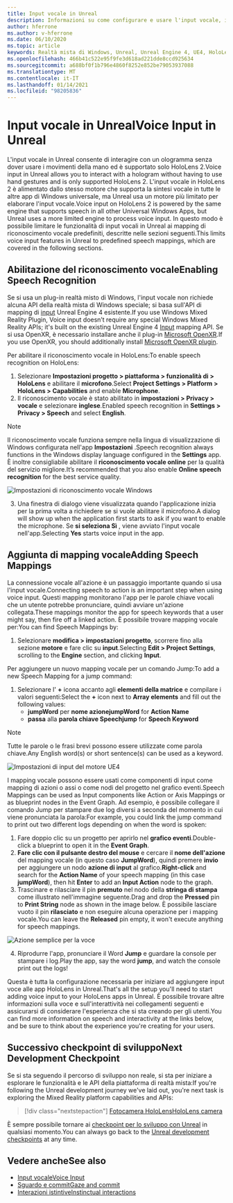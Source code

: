 ```yaml
---
title: Input vocale in Unreal
description: Informazioni su come configurare e usare l'input vocale, i mapping vocale e il riconoscimento in app Real realtà mista per i dispositivi HoloLens 2.
author: hferrone
ms.author: v-hferrone
ms.date: 06/10/2020
ms.topic: article
keywords: Realtà mista di Windows, Unreal, Unreal Engine 4, UE4, HoloLens 2, Voice, input vocale, riconoscimento vocale, realtà mista, sviluppo, funzionalità, documentazione, guide, ologrammi, sviluppo di giochi, cuffie per realtà mista, cuffia di realtà mista di Windows, Headset della realtà virtuale
ms.openlocfilehash: 466b41c522e95f9fe3d618ad221dde8ccd925634
ms.sourcegitcommit: a688bf0f1b796e4860f8252e852be79053937088
ms.translationtype: MT
ms.contentlocale: it-IT
ms.lasthandoff: 01/14/2021
ms.locfileid: "98205836"
---
```

# <a name="voice-input-in-unreal"></a><span data-ttu-id="3b82e-104">Input vocale in Unreal</span><span class="sxs-lookup"><span data-stu-id="3b82e-104">Voice Input in Unreal</span></span>

<span data-ttu-id="3b82e-105">L'input vocale in Unreal consente di interagire con un ologramma senza dover usare i movimenti della mano ed è supportato solo HoloLens 2.</span><span class="sxs-lookup"><span data-stu-id="3b82e-105">Voice input in Unreal allows you to interact with a hologram without having to use hand gestures and is only supported HoloLens 2.</span></span> <span data-ttu-id="3b82e-106">L'input vocale in HoloLens 2 è alimentato dallo stesso motore che supporta la sintesi vocale in tutte le altre app di Windows universale, ma Unreal usa un motore più limitato per elaborare l'input vocale.</span><span class="sxs-lookup"><span data-stu-id="3b82e-106">Voice input on HoloLens 2 is powered by the same engine that supports speech in all other Universal Windows Apps, but Unreal uses a more limited engine to process voice input.</span></span> <span data-ttu-id="3b82e-107">In questo modo è possibile limitare le funzionalità di input vocali in Unreal ai mapping di riconoscimento vocale predefiniti, descritte nelle sezioni seguenti.</span><span class="sxs-lookup"><span data-stu-id="3b82e-107">This limits voice input features in Unreal to predefined speech mappings, which are covered in the following sections.</span></span> 

## <a name="enabling-speech-recognition"></a><span data-ttu-id="3b82e-108">Abilitazione del riconoscimento vocale</span><span class="sxs-lookup"><span data-stu-id="3b82e-108">Enabling Speech Recognition</span></span>

<span data-ttu-id="3b82e-109">Se si usa un plug-in realtà misto di Windows, l'input vocale non richiede alcuna API della realtà mista di Windows speciale; si basa sull'API di mapping di [input](https://docs.unrealengine.com/Gameplay/Input/index.html) Unreal Engine 4 esistente.</span><span class="sxs-lookup"><span data-stu-id="3b82e-109">If you use Windows Mixed Reality Plugin, Voice input doesn’t require any special Windows Mixed Reality APIs; it's built on the existing Unreal Engine 4 [Input](https://docs.unrealengine.com/Gameplay/Input/index.html) mapping API.</span></span> <span data-ttu-id="3b82e-110">Se si usa OpenXR, è necessario installare anche il plug-in [Microsoft OpenXR](https://github.com/microsoft/Microsoft-OpenXR-Unreal).</span><span class="sxs-lookup"><span data-stu-id="3b82e-110">If you use OpenXR, you should additionally install [Microsoft OpenXR plugin](https://github.com/microsoft/Microsoft-OpenXR-Unreal).</span></span> 

<span data-ttu-id="3b82e-111">Per abilitare il riconoscimento vocale in HoloLens:</span><span class="sxs-lookup"><span data-stu-id="3b82e-111">To enable speech recognition on HoloLens:</span></span>
1. <span data-ttu-id="3b82e-112">Selezionare **Impostazioni progetto > piattaforma > funzionalità di > HoloLens** e abilitare il **microfono**.</span><span class="sxs-lookup"><span data-stu-id="3b82e-112">Select **Project Settings > Platform > HoloLens > Capabilities** and enable **Microphone**.</span></span> 
2. <span data-ttu-id="3b82e-113">Il riconoscimento vocale è stato abilitato in **impostazioni > Privacy > vocale** e selezionare **inglese**.</span><span class="sxs-lookup"><span data-stu-id="3b82e-113">Enabled speech recognition in **Settings > Privacy > Speech** and select **English**.</span></span>

> [!NOTE]
> <span data-ttu-id="3b82e-114">Il riconoscimento vocale funziona sempre nella lingua di visualizzazione di Windows configurata nell'app **Impostazioni** .</span><span class="sxs-lookup"><span data-stu-id="3b82e-114">Speech recognition always functions in the Windows display language configured in the **Settings** app.</span></span> <span data-ttu-id="3b82e-115">È inoltre consigliabile abilitare il **riconoscimento vocale online** per la qualità del servizio migliore.</span><span class="sxs-lookup"><span data-stu-id="3b82e-115">It’s recommended that you also enable **Online speech recognition** for the best service quality.</span></span>

![Impostazioni di riconoscimento vocale Windows](images/unreal/speech-recognition-settings.png)

3. <span data-ttu-id="3b82e-117">Una finestra di dialogo viene visualizzata quando l'applicazione inizia per la prima volta a richiedere se si vuole abilitare il microfono.</span><span class="sxs-lookup"><span data-stu-id="3b82e-117">A dialog will show up when the application first starts to ask if you want to enable the microphone.</span></span> <span data-ttu-id="3b82e-118">Se **si seleziona Sì** , viene avviato l'input vocale nell'app.</span><span class="sxs-lookup"><span data-stu-id="3b82e-118">Selecting **Yes** starts voice input in the app.</span></span>

## <a name="adding-speech-mappings"></a><span data-ttu-id="3b82e-119">Aggiunta di mapping vocale</span><span class="sxs-lookup"><span data-stu-id="3b82e-119">Adding Speech Mappings</span></span>

<span data-ttu-id="3b82e-120">La connessione vocale all'azione è un passaggio importante quando si usa l'input vocale.</span><span class="sxs-lookup"><span data-stu-id="3b82e-120">Connecting speech to action is an important step when using voice input.</span></span> <span data-ttu-id="3b82e-121">Questi mapping monitorano l'app per le parole chiave vocali che un utente potrebbe pronunciare, quindi avviare un'azione collegata.</span><span class="sxs-lookup"><span data-stu-id="3b82e-121">These mappings monitor the app for speech keywords that a user might say, then fire off a linked action.</span></span> <span data-ttu-id="3b82e-122">È possibile trovare mapping vocale per:</span><span class="sxs-lookup"><span data-stu-id="3b82e-122">You can find Speech Mappings by:</span></span>
1. <span data-ttu-id="3b82e-123">Selezionare **modifica > impostazioni progetto**, scorrere fino alla sezione **motore** e fare clic su **input**.</span><span class="sxs-lookup"><span data-stu-id="3b82e-123">Selecting **Edit > Project Settings**, scrolling to the **Engine** section, and clicking **Input**.</span></span>

<span data-ttu-id="3b82e-124">Per aggiungere un nuovo mapping vocale per un comando Jump:</span><span class="sxs-lookup"><span data-stu-id="3b82e-124">To add a new Speech Mapping for a jump command:</span></span>
1. <span data-ttu-id="3b82e-125">Selezionare l' **+** icona accanto agli **elementi della matrice** e compilare i valori seguenti:</span><span class="sxs-lookup"><span data-stu-id="3b82e-125">Select the **+** icon next to **Array elements** and fill out the following values:</span></span>
    * <span data-ttu-id="3b82e-126">**jumpWord** per **nome azione**</span><span class="sxs-lookup"><span data-stu-id="3b82e-126">**jumpWord** for **Action Name**</span></span>
    * <span data-ttu-id="3b82e-127">**passa** alla **parola chiave Speech**</span><span class="sxs-lookup"><span data-stu-id="3b82e-127">**jump** for **Speech Keyword**</span></span>

> [!NOTE]
> <span data-ttu-id="3b82e-128">Tutte le parole o le frasi brevi possono essere utilizzate come parola chiave.</span><span class="sxs-lookup"><span data-stu-id="3b82e-128">Any English word(s) or short sentence(s) can be used as a keyword.</span></span> 

![Impostazioni di input del motore UE4](images/unreal/engine-input.png)

<span data-ttu-id="3b82e-130">I mapping vocale possono essere usati come componenti di input come mapping di azioni o assi o come nodi del progetto nel grafico eventi.</span><span class="sxs-lookup"><span data-stu-id="3b82e-130">Speech Mappings can be used as Input components like Action or Axis Mappings or as blueprint nodes in the Event Graph.</span></span> <span data-ttu-id="3b82e-131">Ad esempio, è possibile collegare il comando Jump per stampare due log diversi a seconda del momento in cui viene pronunciata la parola:</span><span class="sxs-lookup"><span data-stu-id="3b82e-131">For example, you could link the jump command to print out two different logs depending on when the word is spoken:</span></span>

1. <span data-ttu-id="3b82e-132">Fare doppio clic su un progetto per aprirlo nel **grafico eventi**.</span><span class="sxs-lookup"><span data-stu-id="3b82e-132">Double-click a blueprint to open it in the **Event Graph**.</span></span>
2. <span data-ttu-id="3b82e-133">**Fare clic con il pulsante destro del mouse** e cercare il **nome dell'azione** del mapping vocale (in questo caso **JumpWord**), quindi premere **invio** per aggiungere un nodo **azione di input** al grafico.</span><span class="sxs-lookup"><span data-stu-id="3b82e-133">**Right-click** and search for the **Action Name** of your speech mapping (in this case **jumpWord**), then hit **Enter** to add an **Input Action** node to the graph.</span></span>
3. <span data-ttu-id="3b82e-134">Trascinare e rilasciare il pin **premuto** nel nodo della **stringa di stampa** come illustrato nell'immagine seguente.</span><span class="sxs-lookup"><span data-stu-id="3b82e-134">Drag and drop the **Pressed** pin to **Print String** node as shown in the image below.</span></span> <span data-ttu-id="3b82e-135">È possibile lasciare vuoto il pin **rilasciato** e non eseguire alcuna operazione per i mapping vocale.</span><span class="sxs-lookup"><span data-stu-id="3b82e-135">You can leave the **Released** pin empty, it won't execute anything for speech mappings.</span></span>
 
![Azione semplice per la voce](images/unreal/voice-input-img-03.png)

4. <span data-ttu-id="3b82e-137">Riprodurre l'app, pronunciare il Word **Jump** e guardare la console per stampare i log.</span><span class="sxs-lookup"><span data-stu-id="3b82e-137">Play the app, say the word **jump**, and watch the console print out the logs!</span></span>

<span data-ttu-id="3b82e-138">Questa è tutta la configurazione necessaria per iniziare ad aggiungere input voce alle app HoloLens in Unreal.</span><span class="sxs-lookup"><span data-stu-id="3b82e-138">That's all the setup you'll need to start adding voice input to your HoloLens apps in Unreal.</span></span> <span data-ttu-id="3b82e-139">È possibile trovare altre informazioni sulla voce e sull'interattività nei collegamenti seguenti e assicurarsi di considerare l'esperienza che si sta creando per gli utenti.</span><span class="sxs-lookup"><span data-stu-id="3b82e-139">You can find more information on speech and interactivity at the links below, and be sure to think about the experience you're creating for your users.</span></span>

## <a name="next-development-checkpoint"></a><span data-ttu-id="3b82e-140">Successivo checkpoint di sviluppo</span><span class="sxs-lookup"><span data-stu-id="3b82e-140">Next Development Checkpoint</span></span>

<span data-ttu-id="3b82e-141">Se si sta seguendo il percorso di sviluppo non reale, si sta per iniziare a esplorare le funzionalità e le API della piattaforma di realtà mista:</span><span class="sxs-lookup"><span data-stu-id="3b82e-141">If you're following the Unreal development journey we've laid out, you're next task is exploring the Mixed Reality platform capabilities and APIs:</span></span> 

> [!div class="nextstepaction"]
> [<span data-ttu-id="3b82e-142">Fotocamera HoloLens</span><span class="sxs-lookup"><span data-stu-id="3b82e-142">HoloLens camera</span></span>](unreal-hololens-camera.md)

<span data-ttu-id="3b82e-143">È sempre possibile tornare ai [checkpoint per lo sviluppo con Unreal](unreal-development-overview.md#2-core-building-blocks) in qualsiasi momento.</span><span class="sxs-lookup"><span data-stu-id="3b82e-143">You can always go back to the [Unreal development checkpoints](unreal-development-overview.md#2-core-building-blocks) at any time.</span></span>

## <a name="see-also"></a><span data-ttu-id="3b82e-144">Vedere anche</span><span class="sxs-lookup"><span data-stu-id="3b82e-144">See also</span></span>
* [<span data-ttu-id="3b82e-145">Input vocale</span><span class="sxs-lookup"><span data-stu-id="3b82e-145">Voice Input</span></span>](../../design/voice-input.md)
* [<span data-ttu-id="3b82e-146">Sguardo e commit</span><span class="sxs-lookup"><span data-stu-id="3b82e-146">Gaze and commit</span></span>](../../design/gaze-and-commit.md)
* [<span data-ttu-id="3b82e-147">Interazioni istintive</span><span class="sxs-lookup"><span data-stu-id="3b82e-147">Instinctual interactions</span></span>](../../design/interaction-fundamentals.md)

